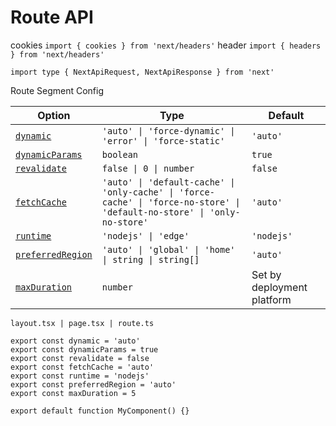 # Route API

cookies
`import { cookies } from 'next/headers'`
header
`import { headers } from 'next/headers'`

`import type { NextApiRequest, NextApiResponse } from 'next'`


Route Segment Config

| Option                                                                                                               | Type                                                                                                                      | Default                    |
| -------------------------------------------------------------------------------------------------------------------- | ------------------------------------------------------------------------------------------------------------------------- | -------------------------- |
| [`dynamic`](https://nextjs.org/docs/app/api-reference/file-conventions/route-segment-config#dynamic)                 | `'auto' \| 'force-dynamic' \| 'error' \| 'force-static'`                                                                  | `'auto'`                   |
| [`dynamicParams`](https://nextjs.org/docs/app/api-reference/file-conventions/route-segment-config#dynamicparams)     | `boolean`                                                                                                                 | `true`                     |
| [`revalidate`](https://nextjs.org/docs/app/api-reference/file-conventions/route-segment-config#revalidate)           | `false \| 0 \| number`                                                                                                    | `false`                    |
| [`fetchCache`](https://nextjs.org/docs/app/api-reference/file-conventions/route-segment-config#fetchcache)           | `'auto' \| 'default-cache' \| 'only-cache' \| 'force-cache' \| 'force-no-store' \| 'default-no-store' \| 'only-no-store'` | `'auto'`                   |
| [`runtime`](https://nextjs.org/docs/app/api-reference/file-conventions/route-segment-config#runtime)                 | `'nodejs' \| 'edge'`                                                                                                      | `'nodejs'`                 |
| [`preferredRegion`](https://nextjs.org/docs/app/api-reference/file-conventions/route-segment-config#preferredregion) | `'auto' \| 'global' \| 'home' \| string \| string[]`                                                                      | `'auto'`                   |
| [`maxDuration`](https://nextjs.org/docs/app/api-reference/file-conventions/route-segment-config#maxduration)         | `number`                                                                                                                  | Set by deployment platform |

```
layout.tsx | page.tsx | route.ts

export const dynamic = 'auto'
export const dynamicParams = true
export const revalidate = false
export const fetchCache = 'auto'
export const runtime = 'nodejs'
export const preferredRegion = 'auto'
export const maxDuration = 5
 
export default function MyComponent() {}
```